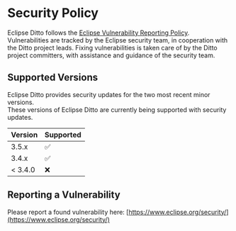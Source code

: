 # Security Policy

Eclipse Ditto follows the [Eclipse Vulnerability Reporting Policy](https://www.eclipse.org/security/policy.php). Vulnerabilities are tracked by the Eclipse security team, in cooperation with the Ditto project leads. Fixing vulnerabilities is taken care of by the Ditto project committers, with assistance and guidance of the security team.

## Supported Versions

Eclipse Ditto provides security updates for the two most recent minor versions.  
These versions of Eclipse Ditto are currently being supported with security updates.

| Version | Supported          |
|---------| ------------------ |
| 3.5.x   | :white_check_mark: |
| 3.4.x   | :white_check_mark: |
| < 3.4.0 | :x:                |

## Reporting a Vulnerability

Please report a found vulnerability here: [https://www.eclipse.org/security/](https://www.eclipse.org/security/)
